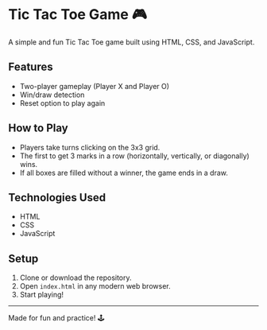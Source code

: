 # Tic Tac Toe Game 🎮

A simple and fun Tic Tac Toe game built using HTML, CSS, and JavaScript.

## Features
- Two-player gameplay (Player X and Player O)
- Win/draw detection
- Reset option to play again

## How to Play
- Players take turns clicking on the 3x3 grid.
- The first to get 3 marks in a row (horizontally, vertically, or diagonally) wins.
- If all boxes are filled without a winner, the game ends in a draw.

## Technologies Used
- HTML
- CSS
- JavaScript

## Setup
1. Clone or download the repository.
2. Open `index.html` in any modern web browser.
3. Start playing!

---

Made for fun and practice! 🕹️
